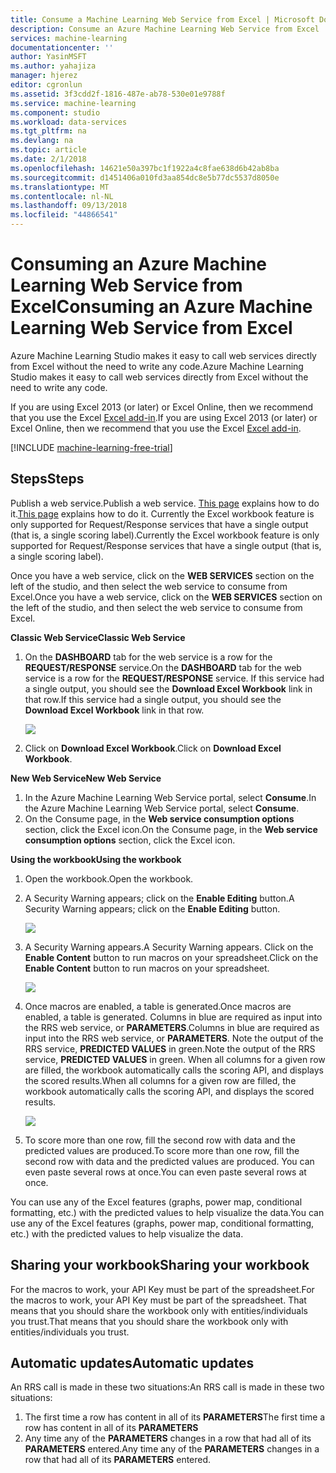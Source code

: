 ```yaml
---
title: Consume a Machine Learning Web Service from Excel | Microsoft Docs
description: Consume an Azure Machine Learning Web Service from Excel
services: machine-learning
documentationcenter: ''
author: YasinMSFT
ms.author: yahajiza
manager: hjerez
editor: cgronlun
ms.assetid: 3f3cdd2f-1816-487e-ab78-530e01e9788f
ms.service: machine-learning
ms.component: studio
ms.workload: data-services
ms.tgt_pltfrm: na
ms.devlang: na
ms.topic: article
ms.date: 2/1/2018
ms.openlocfilehash: 14621e50a397bc1f1922a4c8fae638d6b42ab8ba
ms.sourcegitcommit: d1451406a010fd3aa854dc8e5b77dc5537d8050e
ms.translationtype: MT
ms.contentlocale: nl-NL
ms.lasthandoff: 09/13/2018
ms.locfileid: "44866541"
---
```

# <a name="consuming-an-azure-machine-learning-web-service-from-excel"></a><span data-ttu-id="cd4ac-103">Consuming an Azure Machine Learning Web Service from Excel</span><span class="sxs-lookup"><span data-stu-id="cd4ac-103">Consuming an Azure Machine Learning Web Service from Excel</span></span>
 <span data-ttu-id="cd4ac-104">Azure Machine Learning Studio makes it easy to call web services directly from Excel without the need to write any code.</span><span class="sxs-lookup"><span data-stu-id="cd4ac-104">Azure Machine Learning Studio makes it easy to call web services directly from Excel without the need to write any code.</span></span>

<span data-ttu-id="cd4ac-105">If you are using Excel 2013 (or later) or Excel Online, then we recommend that you use the Excel [Excel add-in](excel-add-in-for-web-services.md).</span><span class="sxs-lookup"><span data-stu-id="cd4ac-105">If you are using Excel 2013 (or later) or Excel Online, then we recommend that you use the Excel [Excel add-in](excel-add-in-for-web-services.md).</span></span>

[!INCLUDE [machine-learning-free-trial](../../../includes/machine-learning-free-trial.md)]

## <a name="steps"></a><span data-ttu-id="cd4ac-106">Steps</span><span class="sxs-lookup"><span data-stu-id="cd4ac-106">Steps</span></span>
<span data-ttu-id="cd4ac-107">Publish a web service.</span><span class="sxs-lookup"><span data-stu-id="cd4ac-107">Publish a web service.</span></span> <span data-ttu-id="cd4ac-108">[This page](walkthrough-5-publish-web-service.md) explains how to do it.</span><span class="sxs-lookup"><span data-stu-id="cd4ac-108">[This page](walkthrough-5-publish-web-service.md) explains how to do it.</span></span> <span data-ttu-id="cd4ac-109">Currently the Excel workbook feature is only supported for Request/Response services that have a single output (that is, a single scoring label).</span><span class="sxs-lookup"><span data-stu-id="cd4ac-109">Currently the Excel workbook feature is only supported for Request/Response services that have a single output (that is, a single scoring label).</span></span> 

<span data-ttu-id="cd4ac-110">Once you have a web service, click on the **WEB SERVICES** section on the left of the studio, and then select the web service to consume from Excel.</span><span class="sxs-lookup"><span data-stu-id="cd4ac-110">Once you have a web service, click on the **WEB SERVICES** section on the left of the studio, and then select the web service to consume from Excel.</span></span>

<span data-ttu-id="cd4ac-111">**Classic Web Service**</span><span class="sxs-lookup"><span data-stu-id="cd4ac-111">**Classic Web Service**</span></span>

1. <span data-ttu-id="cd4ac-112">On the **DASHBOARD** tab for the web service is a row for the **REQUEST/RESPONSE** service.</span><span class="sxs-lookup"><span data-stu-id="cd4ac-112">On the **DASHBOARD** tab for the web service is a row for the **REQUEST/RESPONSE** service.</span></span> <span data-ttu-id="cd4ac-113">If this service had a single output, you should see the **Download Excel Workbook** link in that row.</span><span class="sxs-lookup"><span data-stu-id="cd4ac-113">If this service had a single output, you should see the **Download Excel Workbook** link in that row.</span></span>
   
    ![][1]
2. <span data-ttu-id="cd4ac-114">Click on **Download Excel Workbook**.</span><span class="sxs-lookup"><span data-stu-id="cd4ac-114">Click on **Download Excel Workbook**.</span></span>

<span data-ttu-id="cd4ac-115">**New Web Service**</span><span class="sxs-lookup"><span data-stu-id="cd4ac-115">**New Web Service**</span></span>

1. <span data-ttu-id="cd4ac-116">In the Azure Machine Learning Web Service portal, select **Consume**.</span><span class="sxs-lookup"><span data-stu-id="cd4ac-116">In the Azure Machine Learning Web Service portal, select **Consume**.</span></span>
2. <span data-ttu-id="cd4ac-117">On the Consume page, in the **Web service consumption options** section, click the Excel icon.</span><span class="sxs-lookup"><span data-stu-id="cd4ac-117">On the Consume page, in the **Web service consumption options** section, click the Excel icon.</span></span>

<span data-ttu-id="cd4ac-118">**Using the workbook**</span><span class="sxs-lookup"><span data-stu-id="cd4ac-118">**Using the workbook**</span></span>

1. <span data-ttu-id="cd4ac-119">Open the workbook.</span><span class="sxs-lookup"><span data-stu-id="cd4ac-119">Open the workbook.</span></span>
2. <span data-ttu-id="cd4ac-120">A Security Warning appears; click on the **Enable Editing** button.</span><span class="sxs-lookup"><span data-stu-id="cd4ac-120">A Security Warning appears; click on the **Enable Editing** button.</span></span>
   
    ![][2]
3. <span data-ttu-id="cd4ac-121">A Security Warning appears.</span><span class="sxs-lookup"><span data-stu-id="cd4ac-121">A Security Warning appears.</span></span> <span data-ttu-id="cd4ac-122">Click on the **Enable Content** button to run macros on your spreadsheet.</span><span class="sxs-lookup"><span data-stu-id="cd4ac-122">Click on the **Enable Content** button to run macros on your spreadsheet.</span></span>
   
    ![][3]
4. <span data-ttu-id="cd4ac-123">Once macros are enabled, a table is generated.</span><span class="sxs-lookup"><span data-stu-id="cd4ac-123">Once macros are enabled, a table is generated.</span></span> <span data-ttu-id="cd4ac-124">Columns in blue are required as input into the RRS web service, or **PARAMETERS**.</span><span class="sxs-lookup"><span data-stu-id="cd4ac-124">Columns in blue are required as input into the RRS web service, or **PARAMETERS**.</span></span> <span data-ttu-id="cd4ac-125">Note the output of the RRS service, **PREDICTED VALUES** in green.</span><span class="sxs-lookup"><span data-stu-id="cd4ac-125">Note the output of the RRS service, **PREDICTED VALUES** in green.</span></span> <span data-ttu-id="cd4ac-126">When all columns for a given row are filled, the workbook automatically calls the scoring API, and displays the scored results.</span><span class="sxs-lookup"><span data-stu-id="cd4ac-126">When all columns for a given row are filled, the workbook automatically calls the scoring API, and displays the scored results.</span></span>
   
    ![][4]
5. <span data-ttu-id="cd4ac-127">To score more than one row, fill the second row with data and the predicted values are produced.</span><span class="sxs-lookup"><span data-stu-id="cd4ac-127">To score more than one row, fill the second row with data and the predicted values are produced.</span></span> <span data-ttu-id="cd4ac-128">You can even paste several rows at once.</span><span class="sxs-lookup"><span data-stu-id="cd4ac-128">You can even paste several rows at once.</span></span>

<span data-ttu-id="cd4ac-129">You can use any of the Excel features (graphs, power map, conditional formatting, etc.) with the predicted values to help visualize the data.</span><span class="sxs-lookup"><span data-stu-id="cd4ac-129">You can use any of the Excel features (graphs, power map, conditional formatting, etc.) with the predicted values to help visualize the data.</span></span>    

## <a name="sharing-your-workbook"></a><span data-ttu-id="cd4ac-130">Sharing your workbook</span><span class="sxs-lookup"><span data-stu-id="cd4ac-130">Sharing your workbook</span></span>
<span data-ttu-id="cd4ac-131">For the macros to work, your API Key must be part of the spreadsheet.</span><span class="sxs-lookup"><span data-stu-id="cd4ac-131">For the macros to work, your API Key must be part of the spreadsheet.</span></span> <span data-ttu-id="cd4ac-132">That means that you should share the workbook only with entities/individuals you trust.</span><span class="sxs-lookup"><span data-stu-id="cd4ac-132">That means that you should share the workbook only with entities/individuals you trust.</span></span>

## <a name="automatic-updates"></a><span data-ttu-id="cd4ac-133">Automatic updates</span><span class="sxs-lookup"><span data-stu-id="cd4ac-133">Automatic updates</span></span>
<span data-ttu-id="cd4ac-134">An RRS call is made in these two situations:</span><span class="sxs-lookup"><span data-stu-id="cd4ac-134">An RRS call is made in these two situations:</span></span>

1. <span data-ttu-id="cd4ac-135">The first time a row has content in all of its **PARAMETERS**</span><span class="sxs-lookup"><span data-stu-id="cd4ac-135">The first time a row has content in all of its **PARAMETERS**</span></span>
2. <span data-ttu-id="cd4ac-136">Any time any of the **PARAMETERS** changes in a row that had all of its **PARAMETERS** entered.</span><span class="sxs-lookup"><span data-stu-id="cd4ac-136">Any time any of the **PARAMETERS** changes in a row that had all of its **PARAMETERS** entered.</span></span>

[1]: ./media/consuming-from-excel/excellink.png
[2]: ./media/consuming-from-excel/enableeditting.png
[3]: ./media/consuming-from-excel/enablecontent.png
[4]: ./media/consuming-from-excel/sampletable.png
